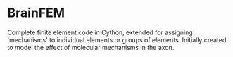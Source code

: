 # BrainFEM
Complete finite element code in Cython, extended for assigning 'mechanisms' to individual elements or groups of elements. Initially created to model the effect of molecular mechanisms in the axon.
